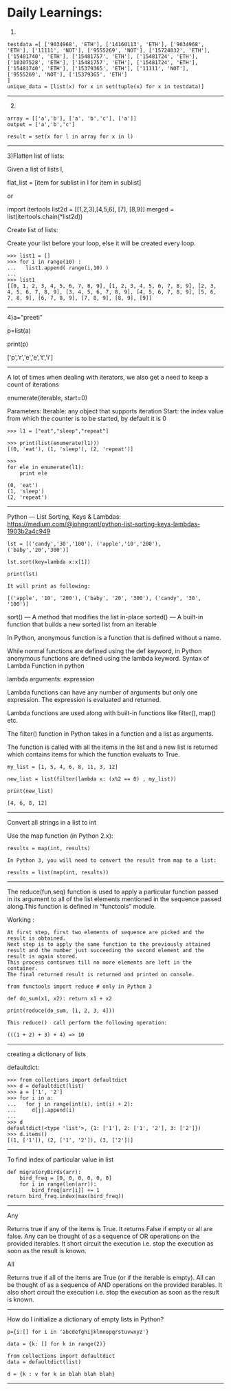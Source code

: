 # Daily Learnings:

1)
```
testdata =[ ['9034968', 'ETH'], ['14160113', 'ETH'], ['9034968', 'ETH'], ['11111', 'NOT'], ['9555269', 'NOT'], ['15724032', 'ETH'], ['15481740', 'ETH'], ['15481757', 'ETH'], ['15481724', 'ETH'], ['10307528', 'ETH'], ['15481757', 'ETH'], ['15481724', 'ETH'], ['15481740', 'ETH'], ['15379365', 'ETH'], ['11111', 'NOT'], ['9555269', 'NOT'], ['15379365', 'ETH']
]
unique_data = [list(x) for x in set(tuple(x) for x in testdata)]
```
-----------------------------------------------------------------------------------------------------------------------------------
2)
```
array = [['a','b'], ['a', 'b','c'], ['a']]
output = ['a','b','c']

result = set(x for l in array for x in l)
```
-----------------------------------------------------------------------------------------------------------------------------------
3)Flatten list of lists:

Given a list of lists l,

flat_list = [item for sublist in l for item in sublist]

or 

import itertools
list2d = [[1,2,3],[4,5,6], [7], [8,9]]
merged = list(itertools.chain(*list2d))

Create list of lists:


Create your list before your loop, else it will be created every loop.
```
>>> list1 = []
>>> for i in range(10) :
...   list1.append( range(i,10) )
...
>>> list1
[[0, 1, 2, 3, 4, 5, 6, 7, 8, 9], [1, 2, 3, 4, 5, 6, 7, 8, 9], [2, 3, 4, 5, 6, 7, 8, 9], [3, 4, 5, 6, 7, 8, 9], [4, 5, 6, 7, 8, 9], [5, 6, 7, 8, 9], [6, 7, 8, 9], [7, 8, 9], [8, 9], [9]]

```

-----------------------------------------------------------------------------------------------------------------------------------
4)a="preeti"

p=list(a)

print(p)

['p','r','e','e','t','i']

-----------------------------------------------------------------------------------------------------------------------------------
A lot of times when dealing with iterators, we also get a need to keep a count of iterations

enumerate(iterable, start=0)

Parameters:
Iterable: any object that supports iteration
Start: the index value from which the counter is 
              to be started, by default it is 0 
```
>>> l1 = ["eat","sleep","repeat"]

>>> print(list(enumerate(l1)))
[(0, 'eat'), (1, 'sleep'), (2, 'repeat')]

>>> 
for ele in enumerate(l1): 
    print ele 

(0, 'eat')
(1, 'sleep')
(2, 'repeat')
```
-----------------------------------------------------------------------------------------------------------------------------------

Python — List Sorting, Keys & Lambdas: https://medium.com/@johngrant/python-list-sorting-keys-lambdas-1903b2a4c949

```
lst = [('candy','30','100'), ('apple','10','200'), ('baby','20','300')]

lst.sort(key=lambda x:x[1])

print(lst)

It will print as following:

[('apple', '10', '200'), ('baby', '20', '300'), ('candy', '30', '100')]
```
 sort() — A method that modifies the list in-place
 sorted() — A built-in function that builds a new sorted list from an iterable

In Python, anonymous function is a function that is defined without a name.

While normal functions are defined using the def keyword, in Python anonymous functions are defined using the lambda keyword.
Syntax of Lambda Function in python

lambda arguments: expression

Lambda functions can have any number of arguments but only one expression. The expression is evaluated and returned. 

Lambda functions are used along with built-in functions like filter(), map() etc.

The filter() function in Python takes in a function and a list as arguments.

The function is called with all the items in the list and a new list is returned which contains items for which the function evaluats to True.
```
my_list = [1, 5, 4, 6, 8, 11, 3, 12]

new_list = list(filter(lambda x: (x%2 == 0) , my_list))

print(new_list)

[4, 6, 8, 12]
```
-----------------------------------------------------------------------------------------------------------------------------------

Convert all strings in a list to int


Use the map function (in Python 2.x):
```
results = map(int, results)

In Python 3, you will need to convert the result from map to a list:

results = list(map(int, results))
```


-----------------------------------------------------------------------------------------------------------------------------------

The reduce(fun,seq) function is used to apply a particular function passed in its argument to all of the list elements mentioned in the sequence passed along.This function is defined in “functools” module.

Working : 

    At first step, first two elements of sequence are picked and the result is obtained.
    Next step is to apply the same function to the previously attained result and the number just succeeding the second element and the result is again stored.
    This process continues till no more elements are left in the container.
    The final returned result is returned and printed on console.

```
from functools import reduce # only in Python 3

def do_sum(x1, x2): return x1 + x2

print(reduce(do_sum, [1, 2, 3, 4]))

This reduce()  call perform the following operation:

(((1 + 2) + 3) + 4) => 10
```

-----------------------------------------------------------------------------------------------------------------------------------
creating a dictionary of lists

defaultdict:

```
>>> from collections import defaultdict
>>> d = defaultdict(list)
>>> a = ['1', '2']
>>> for i in a:
...   for j in range(int(i), int(i) + 2):
...     d[j].append(i)
...
>>> d
defaultdict(<type 'list'>, {1: ['1'], 2: ['1', '2'], 3: ['2']})
>>> d.items()
[(1, ['1']), (2, ['1', '2']), (3, ['2'])]

```

-----------------------------------------------------------------------------------------------------------------------------------

To find index of particular value in list
```
def migratoryBirds(arr):
    bird_freq = [0, 0, 0, 0, 0, 0]
    for i in range(len(arr)):
        bird_freq[arr[i]] += 1
return bird_freq.index(max(bird_freq))
```

-----------------------------------------------------------------------------------------------------------------------------------
Any

Returns true if any of the items is True. It returns False if empty or all are false. Any can be thought of as a sequence of OR operations on the provided iterables.
It short circuit the execution i.e. stop the execution as soon as the result is known.

All

Returns true if all of the items are True (or if the iterable is empty). All can be thought of as a sequence of AND operations on the provided iterables. It also short circuit the execution i.e. stop the execution as soon as the result is known.

-----------------------------------------------------------------------------------------------------------------------------------
How do I initialize a dictionary of empty lists in Python?
```
p={i:[] for i in 'abcdefghijklmnopqrstuvwxyz'}

data = {k: [] for k in range(2)}

from collections import defaultdict
data = defaultdict(list)

d = {k : v for k in blah blah blah}
```
-----------------------------------------------------------------------------------------------------------------------------------

    


